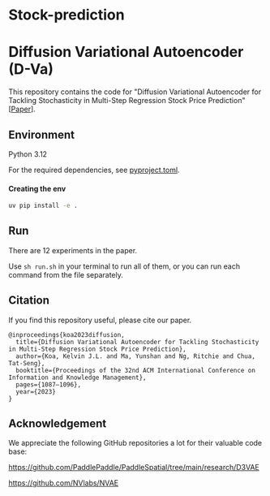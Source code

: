 # Stock-prediction
# Diffusion Variational Autoencoder (D-Va)

This repository contains the code for "Diffusion Variational Autoencoder for Tackling Stochasticity in Multi-Step Regression Stock Price Prediction" [[Paper](https://arxiv.org/abs/2309.00073)].

## Environment

Python 3.12

For the required dependencies, see [pyproject.toml](./pyproject.toml).

#### Creating the env
```bash
uv pip install -e .
``` 

## Run

There are 12 experiments in the paper.

Use `sh run.sh` in your terminal to run all of them, or you can run each command from the file separately.

## Citation

If you find this repository useful, please cite our paper.

```
@inproceedings{koa2023diffusion,
  title={Diffusion Variational Autoencoder for Tackling Stochasticity in Multi-Step Regression Stock Price Prediction},
  author={Koa, Kelvin J.L. and Ma, Yunshan and Ng, Ritchie and Chua, Tat-Seng},
  booktitle={Proceedings of the 32nd ACM International Conference on Information and Knowledge Management},
  pages={1087–1096},
  year={2023}
}
```

## Acknowledgement

We appreciate the following GitHub repositories a lot for their valuable code base:

https://github.com/PaddlePaddle/PaddleSpatial/tree/main/research/D3VAE

https://github.com/NVlabs/NVAE
